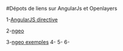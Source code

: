#Dépots de liens sur AngularJs et Openlayers

1-[AngularJS directive](https://github.com/tombatossals/angular-openlayers-directive)

2-[ngeo](https://github.com/camptocamp/ngeo)

3-[ngeo exemples](http://camptocamp.github.io/ngeo/master/)
4-[]()
5-[]()
6-[]()

